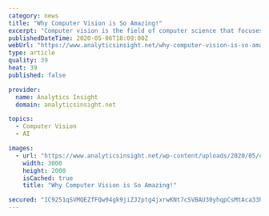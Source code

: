 ```yaml
---
category: news
title: "Why Computer Vision is So Amazing!"
excerpt: "Computer vision is the field of computer science that focuses on repeating parts of the intricacy of the human vision system and empowering PCs to distinguish and process objects in images and videos similarly that people do."
publishedDateTime: 2020-05-06T18:09:00Z
webUrl: "https://www.analyticsinsight.net/why-computer-vision-is-so-amazing/"
type: article
quality: 39
heat: 39
published: false

provider:
  name: Analytics Insight
  domain: analyticsinsight.net

topics:
  - Computer Vision
  - AI

images:
  - url: "https://www.analyticsinsight.net/wp-content/uploads/2020/05/computer-vision-object-detection.jpg"
    width: 3000
    height: 2000
    isCached: true
    title: "Why Computer Vision is So Amazing!"

secured: "IC9251qSVMQEZfFQw94gk9jiZJ2ptg4jxrwKNt7cSVBAU30yhqpCsMtAca33hDB3DLM6jci8KDfmjkGDsiJJC5n19bn6WNPtgHIBt9jXk5BczwqxxGwCP5qDzfC7ZNrzN63p9vFvQ9j8wOfhbscX0ky/OAqK/1Pb2YB/R7z7rzqOmA+Vsf1lm3Nx/TU8nd/9Fd/h/EZyefrheV3XNzBfM98MTsogSvtHX3tNb3TPRYDOYl77aBsWZnURIII81DWgIlcVst5nlmLfiIXzfZPo5xv0YsGvgSIQEjq8H33LMJrFTqQrso7AJdbu3q/QC6yc87VhyAmjPxUDQEt+YjdFDnN8dp513HJtBr9l5ZimlHuElAqGJqprnLpBQNP8Mq+SDkT/0A8LvY8o22jwu8hdw/c408Y3aYfuj9pxnFuCJTLs3yOIf6mR9SeromDjLFyQuTf3w3muSbzvrDbTmq/9VYatMJrSTa/WUrP7nF5ij0c=;QPBbOesEyNr7q5HmEAx3Yw=="
---
```


